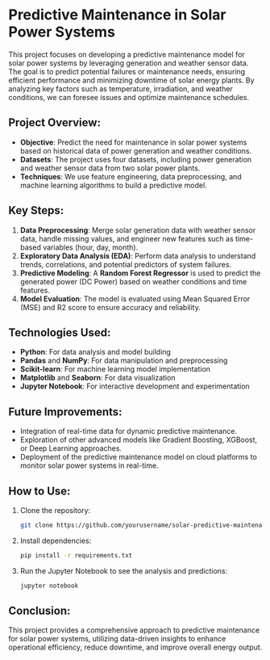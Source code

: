# Predictive Maintenance in Solar Power Systems

This project focuses on developing a predictive maintenance model for solar power systems by leveraging generation and weather sensor data. The goal is to predict potential failures or maintenance needs, ensuring efficient performance and minimizing downtime of solar energy plants. By analyzing key factors such as temperature, irradiation, and weather conditions, we can foresee issues and optimize maintenance schedules.

## Project Overview:
- **Objective**: Predict the need for maintenance in solar power systems based on historical data of power generation and weather conditions.
- **Datasets**: The project uses four datasets, including power generation and weather sensor data from two solar power plants.
- **Techniques**: We use feature engineering, data preprocessing, and machine learning algorithms to build a predictive model.

## Key Steps:
1. **Data Preprocessing**: Merge solar generation data with weather sensor data, handle missing values, and engineer new features such as time-based variables (hour, day, month).
2. **Exploratory Data Analysis (EDA)**: Perform data analysis to understand trends, correlations, and potential predictors of system failures.
3. **Predictive Modeling**: A **Random Forest Regressor** is used to predict the generated power (DC Power) based on weather conditions and time features.
4. **Model Evaluation**: The model is evaluated using Mean Squared Error (MSE) and R2 score to ensure accuracy and reliability.

## Technologies Used:
- **Python**: For data analysis and model building
- **Pandas** and **NumPy**: For data manipulation and preprocessing
- **Scikit-learn**: For machine learning model implementation
- **Matplotlib** and **Seaborn**: For data visualization
- **Jupyter Notebook**: For interactive development and experimentation

## Future Improvements:
- Integration of real-time data for dynamic predictive maintenance.
- Exploration of other advanced models like Gradient Boosting, XGBoost, or Deep Learning approaches.
- Deployment of the predictive maintenance model on cloud platforms to monitor solar power systems in real-time.

## How to Use:
1. Clone the repository:
    ```bash
    git clone https://github.com/yourusername/solar-predictive-maintenance.git
    ```
2. Install dependencies:
    ```bash
    pip install -r requirements.txt
    ```
3. Run the Jupyter Notebook to see the analysis and predictions:
    ```bash
    jupyter notebook
    ```

## Conclusion:
This project provides a comprehensive approach to predictive maintenance for solar power systems, utilizing data-driven insights to enhance operational efficiency, reduce downtime, and improve overall energy output.
